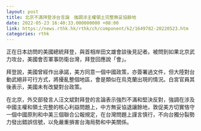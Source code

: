 ```yaml
---
layout: post
title: 北京不滿拜登涉台言論　強調涉主權領土完整無妥協餘地
date: 2022-05-23 16:40:33.000000000 +08:00
link: https://news.rthk.hk/rthk/ch/component/k2/1649782-20220523.htm
categories: rthk
---
```


正在日本訪問的美國總統拜登，與首相岸田文雄會談後見記者。被問到如果北京武力攻台，美國會否軍事防衛台灣，拜登回應說「會」。

拜登說，美國曾經作出承諾，美方同意一個中國政策，亦簽署過文件，但大陸對台動武絕非可行方式，將擾亂整個地區，會是類似在烏克蘭出現的情況。白宮官員其後表示，美國未有改變對台政策。

在北京，外交部發言人汪文斌對拜登的言論表示強烈不滿和堅決反對，強調在涉及中國主權和領土完整的核心利益問題上，中方無妥協退讓餘地，敦促美方切實恪守一個中國原則和中美三個聯合公報規定，在台灣問題上謹言慎行，不向台獨分裂勢力發出錯誤信號，以免嚴重損害台海局勢和中美關係。

